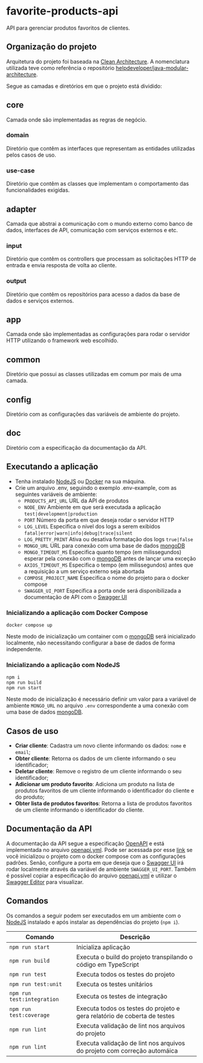 # favorite-products-api
API para gerenciar produtos favoritos de clientes.

## Organização do projeto
Arquitetura do projeto foi baseada na [Clean Architecture](https://blog.cleancoder.com/uncle-bob/2012/08/13/the-clean-architecture.html). A nomenclatura utilizada teve como referência o repositório [helpdeveloper/java-modular-architecture](https://github.com/helpdeveloper/java-modular-architecture/tree/ede206d172eafa6c52b3d3a183b493aa173acfb4).

Segue as camadas e diretórios em que o projeto está dividido:
## core
Camada onde são implementadas as regras de negócio.

### domain
Diretório que contêm as interfaces que representam as entidades utilizadas pelos casos de uso.

### use-case
Diretório que contêm as classes que implementam o comportamento das funcionalidades exigidas.

## adapter
Camada que abstrai a comunicação com o mundo externo como banco de dados, interfaces de API, comunicação com serviços externos e etc.

### input
Diretório que contêm os controllers que processam as solicitações HTTP de entrada e envia resposta de volta ao cliente.

### output
Diretório que contêm os repositórios para acesso a dados da base de dados e serviços externos.

## app
Camada onde são implementadas as configurações para rodar o servidor HTTP utilizando o framework web escolhido.

## common
Diretório que possui as classes utilizadas em comum por mais de uma camada.

## config
Diretório com as configurações das variáveis de ambiente do projeto.

## doc
Diretório com a especificação da documentação da API.

## Executando a aplicação
* Tenha instalado [NodeJS](https://nodejs.org) ou [Docker](https://docs.docker.com) na sua máquina.
* Crie um arquivo .env, seguindo o exemplo .env-example, com as seguintes variáveis de ambiente:
    * `PRODUCTS_API_URL` URL da API de produtos
    * `NODE_ENV` Ambiente em que será executada a aplicação `test|development|production`
    * `PORT` Número da porta em que deseja rodar o servidor HTTP
    * `LOG_LEVEL` Especifica o nível dos logs a serem exibidos `fatal|error|warn|info|debug|trace|silent`
    * `LOG_PRETTY_PRINT` Ativa ou desativa formatação dos logs `true|false`
    * `MONGO_URL` URL para conexão com uma base de dados [mongoDB](https://www.mongodb.com)
    * `MONGO_TIMEOUT_MS` Especifica quanto tempo (em milissegundos) esperar pela conexão com o [mongoDB](https://www.mongodb.com) antes de lançar uma exceção
    * `AXIOS_TIMEOUT_MS` Especifica o tempo (em milissegundos) antes que a requisição a um serviço externo seja abortada
    * `COMPOSE_PROJECT_NAME` Especifica o nome do projeto para o docker compose
    * `SWAGGER_UI_PORT` Especifica a porta onde será disponibilizada a documentação de API com o [Swagger UI](https://swagger.io/tools/swagger-ui/)

### Inicializando a aplicação com Docker Compose
~~~shell
docker compose up
~~~
Neste modo de inicialização um container com o [mongoDB](https://www.mongodb.com) será inicializado localmente, não necessitando configurar a base de dados de forma independente.

### Inicializando a aplicação com NodeJS
~~~shell
npm i
npm run build
npm run start
~~~
Neste modo de inicialização é necessário definir um valor para a variável de ambiente `MONGO_URL` no arquivo `.env` correspondente a uma conexão com uma base de dados [mongoDB](https://www.mongodb.com).

## Casos de uso
* **Criar cliente**: Cadastra um novo cliente informando os dados: `nome` e `email`;
* **Obter cliente**: Retorna os dados de um cliente informando o seu identificador;
* **Deletar cliente**: Remove o registro de um cliente informando o seu identificador;
* **Adicionar um produto favorito**: Adiciona um produto na lista de produtos favoritos de um cliente informando o identificador do cliente e do produto;
* **Obter lista de produtos favoritos**: Retorna a lista de produtos favoritos de um cliente informando o identificador do cliente.

## Documentação da API
A documentação da API segue a especificação [OpenAPI](https://spec.openapis.org/oas/v3.1.0) e está implementada no arquivo [openapi.yml](https://github.com/alisonsm92/favorite-products/blob/main/src/doc/openapi.yml). Pode ser acessada por esse [link](http://localhost:3001) se você inicializou o projeto com o docker compose com as configurações padrões. Senão, configure a porta em que deseja que o [Swagger UI](https://swagger.io/tools/swagger-ui/) irá rodar localmente através da variável de ambiente `SWAGGER_UI_PORT`. Também é possível copiar a especificação do arquivo [openapi.yml](https://github.com/alisonsm92/favorite-products/blob/main/src/doc/openapi.yml) e utilizar o [Swagger Editor](https://editor.swagger.io/) para visualizar.

## Comandos
Os comandos a seguir podem ser executados em um ambiente com o [NodeJS](https://nodejs.org) instalado e após instalar as dependências do projeto (`npm i`).

Comando   | Descrição
--------- | ------
`npm run start` | Inicializa aplicação
`npm run build` | Executa o build do projeto transpilando o código em TypeScript
`npm run test` | Executa todos os testes do projeto
`npm run test:unit` | Executa os testes unitários
`npm run test:integration` | Executa os testes de integração
`npm run test:coverage` | Executa todos os testes do projeto e gera relatório de coberta de testes
`npm run lint` | Executa validação de lint nos arquivos do projeto
`npm run lint` | Executa validação de lint nos arquivos do projeto com correção automáica
